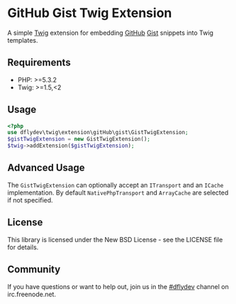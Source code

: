 GitHub Gist Twig Extension
==========================

A simple [Twig](http://twig.sensiolabs.org/) extension for embedding
[GitHub](http://github.com) [Gist](http://gist.github.com) snippets
into Twig templates.

Requirements
------------

 * PHP: >=5.3.2
 * Twig: >=1.5,<2

Usage
-----

```php
<?php
use dflydev\twig\extension\gitHub\gist\GistTwigExtension;
$gistTwigExtension = new GistTwigExtension();
$twig->addExtension($gistTwigExtension);
```

Advanced Usage
--------------

The `GistTwigExtension` can optionally accept an `ITransport` and an `ICache`
implementation. By default `NativePhpTransport` and `ArrayCache` are
selected if not specified.

License
-------

This library is licensed under the New BSD License - see the LICENSE file for details.

Community
---------

If you have questions or want to help out, join us in the
[#dflydev](irc://irc.freenode.net/#dflydev) channel on irc.freenode.net.